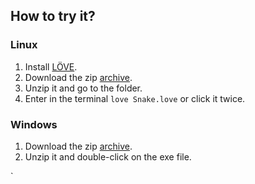## How to try it?

### Linux
1. Install [LÖVE](https://www.love2d.org/).
2. Download the zip [archive](https://www.upload.ee/files/13763431/snake-linux.zip.html).
3. Unzip it and go to the folder.
4. Enter in the terminal `love Snake.love` or click it twice.

### Windows
1. Download the zip [archive](https://vk.com/away.php?utf=1&to=https%3A%2F%2Fwww.upload.ee%2Ffiles%2F13763406%2Fsnake-windows.zip.html).
2. Unzip it and double-click on the exe file.

`
